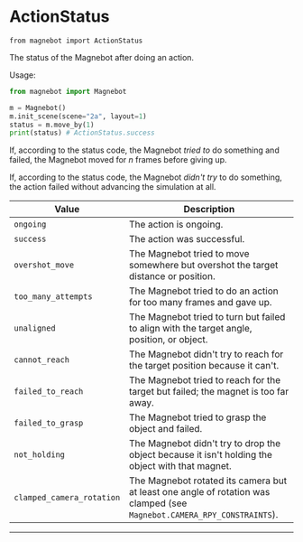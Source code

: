 # ActionStatus

`from magnebot import ActionStatus`

The status of the Magnebot after doing an action.

Usage:

```python
from magnebot import Magnebot

m = Magnebot()
m.init_scene(scene="2a", layout=1)
status = m.move_by(1)
print(status) # ActionStatus.success
```

If, according to the status code, the Magnebot _tried to_ do something and failed, the Magnebot moved for _n_ frames before giving up.

If, according to the status code, the Magnebot _didn't try_ to do something, the action failed without advancing the simulation at all.

| Value | Description |
| --- | --- |
| `ongoing` | The action is ongoing. |
| `success` | The action was successful. |
| `overshot_move` | The Magnebot tried to move somewhere but overshot the target distance or position. |
| `too_many_attempts` | The Magnebot tried to do an action for too many frames and gave up. |
| `unaligned` | The Magnebot tried to turn but failed to align with the target angle, position, or object. |
| `cannot_reach` | The Magnebot didn't try to reach for the target position because it can't. |
| `failed_to_reach` | The Magnebot tried to reach for the target but failed; the magnet is too far away. |
| `failed_to_grasp` | The Magnebot tried to grasp the object and failed. |
| `not_holding` | The Magnebot didn't try to drop the object because it isn't holding the object with that magnet. |
| `clamped_camera_rotation` | The Magnebot rotated its camera but at least one angle of rotation was clamped (see `Magnebot.CAMERA_RPY_CONSTRAINTS`). |

***

